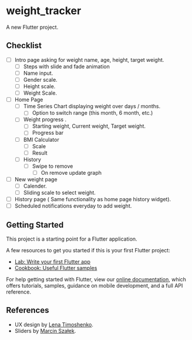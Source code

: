# weight_tracker

A new Flutter project.


## Checklist

- [ ] Intro page asking for weight name, age, height, target weight.
    - [ ] Steps with slide and fade animation
    - [ ] Name input.
    - [ ] Gender scale.
    - [ ] Height scale.
    - [ ] Weight Scale.
- [ ] Home Page
    - [ ] Time Series Chart displaying weight over days / months.
        - [ ] Option to switch range (this month, 6 month, etc.)
    - [ ] Weight progress .
        - [ ] Starting weight, Current weight, Target weight.
        - [ ] Progress bar
    - [ ] BMI Calculator
        - [ ] Scale
        - [ ] Result
    - [ ] History
        - [ ] Swipe to remove
            - [ ] On remove update graph
- [ ] New weight page
    - [ ] Calender.
    - [ ] Sliding scale to select weight.
- [ ] History page ( Same functionality as home page history widget).
- [ ] Scheduled notifications everyday to add weight.

## Getting Started

This project is a starting point for a Flutter application.

A few resources to get you started if this is your first Flutter project:

- [Lab: Write your first Flutter app](https://flutter.dev/docs/get-started/codelab)
- [Cookbook: Useful Flutter samples](https://flutter.dev/docs/cookbook)

For help getting started with Flutter, view our
[online documentation](https://flutter.dev/docs), which offers tutorials,
samples, guidance on mobile development, and a full API reference.


## References
- UX design by [Lena Timoshenko](https://dribbble.com/Lorem).
- Sliders by [Marcin Szałek](https://github.com/MarcinusX).
